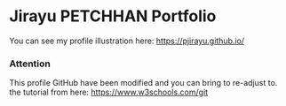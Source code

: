 # Jirayu PETCHHAN Portfolio

You can see my profile illustration here: https://pjirayu.github.io/

### Attention

This profile GitHub have been modified and you can bring to re-adjust to. the tutorial from here: https://www.w3schools.com/git